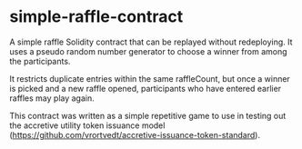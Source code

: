 # simple-raffle-contract
A simple raffle Solidity contract that can be replayed without redeploying.  It uses a pseudo random number generator to choose a winner from among the participants.

It restricts duplicate entries within the same raffleCount, but once a winner is picked and a new raffle opened, participants who have entered earlier raffles may play again. 

This contract was written as a simple repetitive game to use in testing out the accretive utility token issuance model (https://github.com/vrortvedt/accretive-issuance-token-standard).
